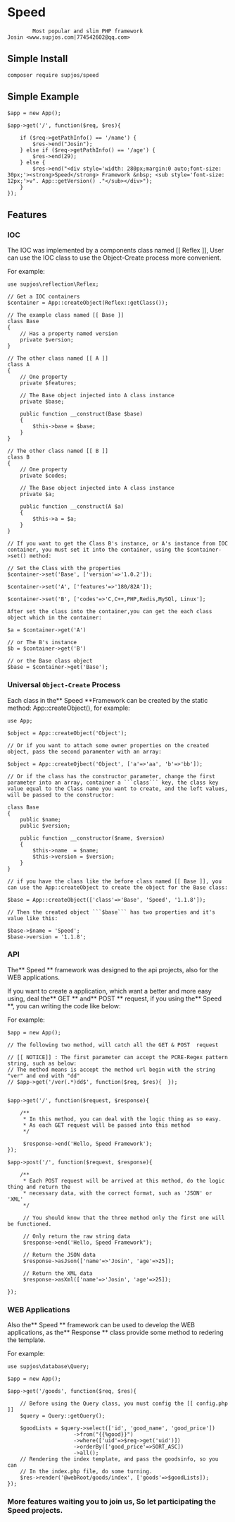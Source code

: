 # Speed #
			Most popular and slim PHP framework							Josin <www.supjos.com|774542602@qq.com>
## Simple Install ##

	composer require supjos/speed
			
## Simple Example ##
		
	$app = new App();
	
	$app->get('/', function($req, $res){
	
		if ($req->getPathInfo() == '/name') {
			$res->end("Josin");
		} else if ($req->getPathInfo() == '/age') {
			$res->end(29);
		} else {
			$res->end("<div style='width: 280px;margin:0 auto;font-size: 30px;'><strong>Speed</strong> Framework &nbsp; <sub style='font-size: 12px;'>v". App::getVersion() ."</sub></div>");
		}
	});


## Features ##

### IOC ###

The IOC was implemented by a components class named [[ Reflex ]], User can use the IOC class to use the Object-Create process more convenient.

For example:
	
	use supjos\reflection\Reflex;
	
	// Get a IOC containers
	$container = App::createObject(Reflex::getClass());
	
	// The example class named [[ Base ]]
	class Base
	{
		// Has a property named version
		private $version;
	}
	
	// The other class named [[ A ]]
	class A
	{
		// One property
		private $features;
		
		// The Base object injected into A class instance
		private $base;
		
		public function __construct(Base $base)
		{
			$this->base = $base;
		}
	}
		
	// The other class named [[ B ]]
	class B
	{
		// One property
		private $codes;
		
		// The Base object injected into A class instance
		private $a;
		
		public function __construct(A $a)
		{
			$this->a = $a;
		}
	}
	
	// If you want to get the Class B's instance, or A's instance from IOC container, you must set it into the container, using the $container->set() method:
	
	// Set the Class with the properties
	$container->set('Base', ['version'=>'1.0.2']);
	
	$container->set('A', ['features'=>'180/82A']);
	
	$container->set('B', ['codes'=>'C,C++,PHP,Redis,MySQl, Linux'];
	
	After set the class into the container,you can get the each class object which in the container:
	
	$a = $container->get('A')
	
	// or The B's instance
	$b = $container->get('B')
	
	// or the Base class object
	$base = $container->get('Base');
	
### Universal ```Object-Create``` Process ###
	
Each class in the** Speed **Framework can be created by the static method: App::createObject(), for example:

	use App;
	
	$object = App::createObject('Object');
	
	// Or if you want to attach some owner properties on the created object, pass the second paramenter with an array:
	
	$object = App::createOjbect('Object', ['a'=>'aa', 'b'=>'bb']);
	
	// Or if the class has the constructor parameter, change the first parameter into an array, container a ```class``` key, the class key value equal to the Class name you want to create, and the left values, will be passed to the constructor:
	
	class Base
	{
		public $name;
		public $version;
		
		public function __constructor($name, $version)
		{
			$this->name  = $name;
			$this->version = $version;
		}
	}
	
	// if you have the class like the before class named [[ Base ]], you can use the App::createObject to create the object for the Base class:
	
	$base = App::createObject(['class'=>'Base', 'Speed', '1.1.8']);
	
	// Then the created object ```$base``` has two properties and it's value like this:
	
	$base->$name = 'Speed';
	$base->version = '1.1.8';
	
### API ###

The** Speed ** framework was designed to the api projects, also for the WEB applications.

If you want to create a application, which want a better and more easy using, deal the** GET ** and** POST ** request, if you using the** Speed **, you can writing the code like below:

For example:
		
	$app = new App();
	
	// The following two method, will catch all the GET & POST  request
	
	// [[ NOTICE]] : The first parameter can accept the PCRE-Regex pattern string, such as below:
	// The method means is accept the method url begin with the string "ver" and end with "dd"
	// $app->get('/ver(.*)dd$', function($req, $res){  });
	
	
	$app->get('/', function($request, $response){
	
		/**
		 * In this method, you can deal with the logic thing as so easy.
		 * As each GET request will be passed into this method
		 */
		 
		 $response->end('Hello, Speed Framework');
	});
	
	$app->post('/', function($request, $response){
	
		/**
		 * Each POST request will be arrived at this method, do the logic thing and return the 
		 * necessary data, with the correct format, such as 'JSON' or 'XML'
		 */
		 
		 // You should know that the three method only the first one will be functioned.
		 
		 // Only return the raw string data
		 $response->end('Hello, Speed Framework");
		 
		 // Return the JSON data
		 $response->asJson(['name'=>'Josin', 'age'=>25]);
		 
		 // Return the XML data
		 $response->asXml(['name'=>'Josin', 'age'=>25]);
		 
	});
	
### WEB Applications ###

Also the** Speed ** framework can be used to develop the WEB applications, as the** Response ** class provide some method to redering the template.

For example:
	
	use supjos\database\Query;
	
	$app = new App();
	
	$app->get('/goods', function($req, $res){
	
		// Before using the Query class, you must config the [[ config.php ]] 
		$query = Query::getQuery();
		
		$goodLists = $query->select(['id', 'good_name', 'good_price'])
					     ->from("{{%good}}")
					     ->where(['uid'=>$req->get('uid')])
					     ->orderBy(['good_price'=>SORT_ASC])
					     ->all();
		// Rendering the index template, and pass the goodsinfo, so you can
		// In the index.php file, do some turning.
		$res->render('@webRoot/goods/index', ['goods'=>$goodLists]);
	});
	
### More features waiting you to join us, So let participating the Speed projects. ###
	
	
	
	
	
	
	
	
	
	
	
	
	
	
	
	
	
	
	
	
	
	
	
